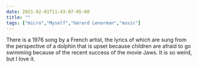 ```yaml
---
date: 2021-02-01T11:43:07-05:00
title: ""
tags: ["micro","Myself","Gérard Lenorman","music"]
---
```

There is a 1976 song by a French artist, the lyrics of which are sung from the perspective of a dolphin that is upset because children are afraid to go swimming because of the recent success of the movie Jaws. It is so weird, but I love it.
